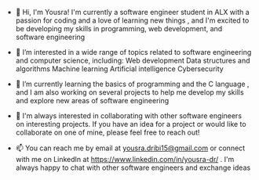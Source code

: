 - 👋 Hi, I'm Yousra!
     I'm currently a software engineer student in ALX with a passion for coding and a love of learning new things , and I'm excited to be developing my skills in programming, web development, and software engineering
     
- 👀 I’m interested in a wide range of topics related to software engineering and computer science, including:
         Web development
         Data structures and algorithms
         Machine learning
         Artificial intelligence
         Cybersecurity
         
- 🌱 I’m currently learning the basics of programming and the C language , and I am also working on several projects to help me develop my skills and explore new areas of software engineering

- 💞️ I'm always interested in collaborating with other software engineers on interesting projects. If you have an idea for a project or would like to collaborate on one of mine, please feel free to reach out!

- 📫 You can reach me by email at yousra.dribi15@gmail.com or connect with me on LinkedIn at https://www.linkedin.com/in/yousra-dr/ . I'm always happy to chat with other software engineers and exchange ideas

<!---
Yussy23/Yussy23 is a ✨ special ✨ repository because its `README.md` (this file) appears on your GitHub profile.
You can click the Preview link to take a look at your changes.
--->
